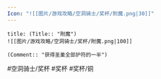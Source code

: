 ```yaml
---
Icon: "![[图片/游戏攻略/空洞骑士/奖杯/附魔.png|30]]"
---
```

```ad-common-bronze-trophy
title: (Title:: "附魔")
![[图片/游戏攻略/空洞骑士/奖杯/附魔.png|100]]

(Comment:: "获得圣巢全部护符的一半")
```

#空洞骑士/奖杯 #奖杯 #奖杯/铜
